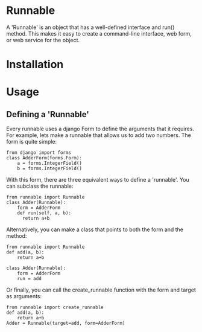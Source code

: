 # Runnable

A 'Runnable' is an object that has a well-defined interface and run() method. 
This makes it easy to create a command-line interface, web form, or web service for the object.

Installation
====

Usage 
====

Defining a 'Runnable'
----

Every runnable uses a django Form to define the arguments that it requires. 
For example, lets make a runnable that allows us to add two numbers. 
The form is quite simple:

```{python}
from django import forms
class AdderForm(forms.Form):
    a = forms.IntegerField()
    b = forms.IntegerField()
```

With this form, there are three equivalent ways to define a 'runnable'. You can subclass the runnable:

```{python}
from runnable import Runnable
class Adder(Runnable):
    form = AdderForm
    def run(self, a, b):
      return a+b
```
    
Alternatively, you can make a class that points to both the form and the method:
```{python}
from runnable import Runnable
def add(a, b):
    return a+b

class Adder(Runnable):
    form = AdderForm
    run = add
```

Or finally, you can call the create_runnable function with the form and target as arguments:
```{python}
from runnable import create_runnable
def add(a, b):
    return a+b
Adder = Runnable(target=add, form=AdderForm)
```


